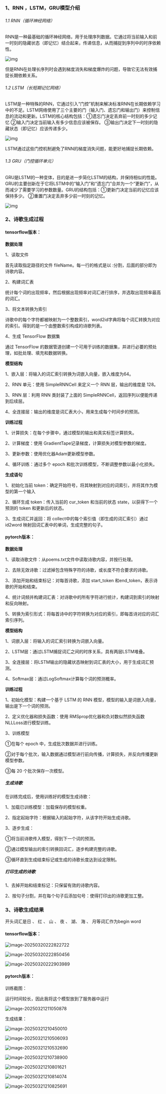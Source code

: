 ### 1、RNN ，LSTM，GRU模型介绍

###### 1.1 RNN（循环神经网络）

RNN是一种最基础的循环神经网络，用于处理序列数据。它通过将当前输入和前一时刻的隐藏状态（即记忆）结合起来，传递信息，从而捕捉到序列中的时序依赖性。

![img](https://i-blog.csdnimg.cn/blog_migrate/df72c977357f96d3e372979b6403b4b7.png)

但是RNN在处理长序列时会遇到梯度消失和梯度爆炸的问题，导致它无法有效捕捉长期依赖关系。

###### 1.2 LSTM（长短期记忆网络）

LSTM是一种特殊的RNN，它通过引入“门控”机制来解决标准RNN在长期依赖学习中的不足。LSTM网络使用了三个主要的门（输入门、遗忘门和输出门）来控制信息的流动和更新。LSTM的核心结构包括：①遗忘门决定丢弃前一时刻的多少记忆  ②输入门决定当前输入有多少信息应该被保存。 ③输出门决定下一时刻的隐藏状态（即记忆）应该传递多少。

![img](https://i-blog.csdnimg.cn/blog_migrate/c4751f800ebe179a04d700633eac49af.png)

LSTM通过这些门控机制避免了RNN的梯度消失问题，能更好地捕捉长期依赖。

###### 1.3 GRU（门控循环单元）

GRU是LSTM的一种变体，目的是进一步简化LSTM的结构，并保持相似的性能。GRU的主要创新在于它将LSTM中的“输入门”和“遗忘门”合并为一个“更新门”，从而减少了需要学习的参数数量。GRU的结构包括：①更新门决定当前的记忆应该保持多少。 ②重置门决定丢弃多少前一时刻的记忆。

![img](https://i-blog.csdnimg.cn/blog_migrate/4b9f7bf27bda033f46512179381445a7.png)

### 2、诗歌生成过程

#### tensorflow版本：

**数据处理**

1、读取文件

首先读取指定路径的文件 fileName。每一行的格式是以 :分割，后面的部分即为诗歌内容。

2、构建词汇表

统计每个词的出现频率，然后根据出现频率对词汇进行排序，并选取出现频率最高的词汇。

3、将文本转换为索引

诗歌中的每个字符都被映射为一个整数索引，word2id字典将每个词汇转换为对应的索引。得到的是一个由整数索引构成的诗歌列表。

4、生成 TensorFlow 数据集

通过 TensorFlow 的数据管道创建一个可用于训练的数据集，并进行必要的预处理，如批处理、填充和数据转换。

**模型结构**

1、嵌入层：将输入的词汇索引转换为词嵌入向量，嵌入维度为64。

2、RNN 单元：使用 SimpleRNNCell 来定义一个 RNN 层，输出的维度是 128。

3、RNN 层：利用 RNN 类封装了上面的 SimpleRNNCell，返回序列以便能传递到后续层。

4、全连接层：输出的维度是词汇表大小，用来生成每个时间步的预测。

**训练过程**

1、计算损失：在每个步骤中，通过模型的输出和真实标签计算损失。

2、计算梯度：使用 GradientTape记录梯度，计算损失对模型参数的梯度。

3、更新参数：使用优化器Adam更新模型参数。

4、循环训练：通过多个 epoch 和批次训练模型，不断调整参数以最小化损失。

**生成语句**

1、初始化当前 token：确定开始符号，将其映射到对应的词索引，并将其作为模型的第一个输入

2、循环生成 token：传入当前的 cur_token 和当前的状态 state，以获得下一个预测的 token 和更新后的状态。

3、生成词汇并返回：将 collect中的每个索引值（即生成的词汇索引）通过id2word 映射回词汇表中的单词，生成完整的句子。



#### pytorch版本：

**数据处理**

1、读取诗歌文件：从poems.txt文件中读取诗歌内容，并按行处理。

2、去除无效诗歌：过滤掉包含特殊字符的诗歌，或长度不符合要求的诗歌。

3、添加开始和结束标记：对每首诗歌，添加 start_token 和end_token，表示诗歌的开始和结束。

4、统计词频并构建词汇表：对诗歌中的所有字符进行统计，构建词到索引的映射和反向映射。

5、转换为索引形式：将每首诗中的字符转换为对应的索引，即每首诗对应的词汇索引序列。

**模型结构**

1、词嵌入层：将输入的词汇索引转换为词嵌入向量。

2、LSTM层：通过LSTM捕捉词汇之间的时序关系，具有两层LSTM堆叠。

3、全连接层：将LSTM输出的隐藏状态映射到词汇表的大小，用于生成词汇预测。

4、Softmax层：通过LogSoftmax计算每个词的预测概率。

**训练过程**

1、初始化模型：构建一个基于 LSTM 的 RNN 模型，模型的输入是词嵌入向量，输出是下一个词的预测。

2、定义优化器和损失函数：使用 RMSprop优化器和负对数似然损失函数NLLLoss进行模型训练。

3、训练模型

①在每个 epoch 中，生成批次数据并进行训练。

②对于每个批次，输入数据通过模型进行前向传播，计算损失，并反向传播更新模型参数。

③每 20 个批次保存一次模型。

##### **生成诗歌**

在训练完成后，使用训练好的模型生成诗歌：

1、加载已训练模型：加载保存的模型权重。

2、指定起始字符：根据输入的起始字符，从该字符开始生成诗歌。

3、逐步生成：

①将当前诗歌传入模型，得到下一个词的预测。

②通过模型输出的索引转换回词汇，逐步构建完整的诗歌。

③循环直到生成结束标记或生成的诗歌长度达到设定限制。

##### **打印生成的诗歌**

1、去掉开始和结束标记：只保留有效的诗歌内容。

2、按句子分割，并在每个句子后添加句号：使得打印出的诗歌更加工整。



### 3、诗歌生成结果

开头词汇是日 、 红 、 山 、 夜 、 湖、 海 、 月等词汇作为begin word

#### tensorflow版本：

![image-20250320222822722](C:\Users\王泓烨\AppData\Roaming\Typora\typora-user-images\image-20250320222822722.png)

![image-20250320222850456](C:\Users\王泓烨\AppData\Roaming\Typora\typora-user-images\image-20250320222850456.png)

![image-20250320222903989](C:\Users\王泓烨\AppData\Roaming\Typora\typora-user-images\image-20250320222903989.png)

#### pytorch版本：

训练截图：

运行时间较长，因此我将这个模型放到了服务器中运行

![image-20250321211050878](C:\Users\王泓烨\AppData\Roaming\Typora\typora-user-images\image-20250321211050878.png)

生成结果：

![image-20250321210450010](C:\Users\王泓烨\AppData\Roaming\Typora\typora-user-images\image-20250321210450010.png)

![image-20250321210506093](C:\Users\王泓烨\AppData\Roaming\Typora\typora-user-images\image-20250321210506093.png)

![image-20250321210532690](C:\Users\王泓烨\AppData\Roaming\Typora\typora-user-images\image-20250321210532690.png)

![image-20250321210738900](C:\Users\王泓烨\AppData\Roaming\Typora\typora-user-images\image-20250321210738900.png)

![image-20250321210801621](C:\Users\王泓烨\AppData\Roaming\Typora\typora-user-images\image-20250321210801621.png)

![image-20250321210814074](C:\Users\王泓烨\AppData\Roaming\Typora\typora-user-images\image-20250321210814074.png)

![image-20250321210825691](C:\Users\王泓烨\AppData\Roaming\Typora\typora-user-images\image-20250321210825691.png)

